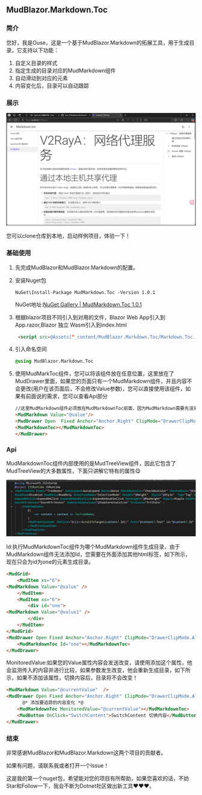 ##                    MudBlazor.Markdown.Toc

### 简介

您好，我是Ouse，这是一个基于MudBlazor.Markdown的拓展工具，用于生成目录，它支持以下功能：

1. 自定义目录的样式
2. 指定生成的目录对应的MudMarkdown组件
3. 自动滑动到对应的元素
4. 内容变化后，目录可以自动跟踪

### 展示

![image-20250329193214217](assets/image-20250329193214217.png)

您可以clone仓库到本地，启动样例项目，体验一下！

### 基础使用

1. 先完成MudBlazor和MudBlazor.Markdown的配置。

2. 安装Nuget包   

   ```shell
   NuGet\Install-Package MudMarkdown.Toc -Version 1.0.1
   ```

   NuGet地址:[NuGet Gallery | MudMarkdown.Toc 1.0.1](https://www.nuget.org/packages/MudMarkdown.Toc/#readme-body-tab)

3. 根据blazor项目不同引入到对用的文件，Blazor Web App引入到App.razor,Blazor 独立 Wasm引入到index.html

   ```html
    <script src=@Assets["_content/MudBlazor.Markdown.Toc/Markdown.Toc.js"] type="module"></scrip>
   ```

4. 引入命名空间

   ```css
   @using MudBlazor.Markdown.Toc
   ```

5. 使用MudMarkToc组件，您可以将该组件放在任意位置，这里放在了MudDrawer里面，如果您的页面只有一个MudMarkdown组件，并且内容不会更改(用户在该页面后，不会修改Value参数)，您可以直接使用该组件，如果有前面说的需求，您可以查看Api部分

   ```html
   //这里MudMarkdown组件必须放在MudMarkdownToc前面，因为MudMarkdown需要先渲染，MudMarkdownToc才能正常解析！
   <MudMarkdown Value="@value"/>
   <MudDrawer Open  Fixed Anchor="Anchor.Right" ClipMode="DrawerClipMode.Always">
   <MudMarkdownToc></MudMarkdownToc>
   </MudDrawer>
   ```

### Api

MudMarkdownToc组件内部使用的是MudTreeView组件，因此它包含了MudTreeView的大多数属性，下面只讲解它特有的属性😋

![image-20250329201010291](assets/image-20250329201010291.png)

Id:执行MudMarkdownToc组件为哪个MudMarkdown组件生成目录，由于MudMarkdown组件无法添加Id，您需要在外面添加其他html标签，如下所示，现在只会为id为one的元素生成目录。

```html
<MudGrid>
    <MudItem xs="6">
<MudMarkdown Value="@value" />
    </MudItem>
    <MudItem xs="6">
        <div id="one">
<MudMarkdown Value="@value1" />
        </div>
    </MudItem>
</MudGrid>
<MudDrawer Open Fixed Anchor="Anchor.Right" ClipMode="DrawerClipMode.Always">
    <MudMarkdownToc Id="one"></MudMarkdownToc>
</MudDrawer>
```

MonitoredValue:如果您的Value属性内容会发送改变，请使用添加这个属性，他会监测传入的内容并进行比较，如果参数发生改变，他会重新生成目录，如下所示，如果不添加该属性，切换内容后，目录将不会改变！

```html
<MudMarkdown Value="@currentValue"  />
<MudDrawer Open Fixed Anchor="Anchor.Right" ClipMode="DrawerClipMode.Always">
      @* 添加要追踪的内容变化 *@
    <MudMarkdownToc MonitoredValue="@currentValue"></MudMarkdownToc>
    <MudButton OnClick="SwitchContent">SwitchContent 切换内容</MudButton>
</MudDrawer>
```

### 结束

非常感谢MudBlazor和MudBlazor.Markdown这两个项目的贡献者。

如果有问题，请联系我或者打开一个Issue！

这是我的第一个nuget包，希望能对您的项目有所帮助，如果您喜欢的话，不妨Star和Follow一下，我会不断为Dotnet社区做出新工具❤❤❤。